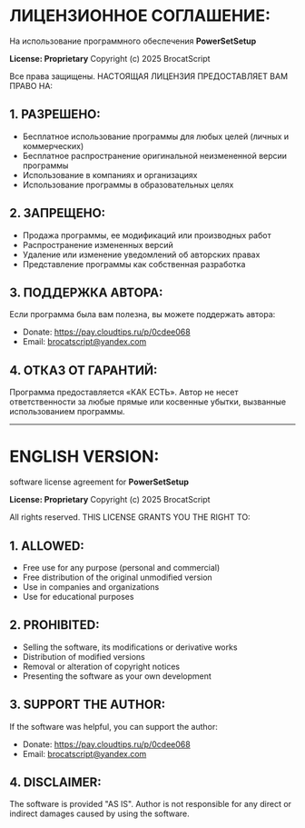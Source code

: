 # **ЛИЦЕНЗИОННОЕ СОГЛАШЕНИЕ:**
На использование программного обеспечения **PowerSetSetup**

**License: Proprietary**
Copyright (c) 2025 BrocatScript

Все права защищены.
НАСТОЯЩАЯ ЛИЦЕНЗИЯ ПРЕДОСТАВЛЯЕТ ВАМ ПРАВО НА:

## 1. РАЗРЕШЕНО:
* Бесплатное использование программы для любых целей (личных и коммерческих)
* Бесплатное распространение оригинальной неизмененной версии программы
* Использование в компаниях и организациях
* Использование программы в образовательных целях

## 2. ЗАПРЕЩЕНО:
* Продажа программы, ее модификаций или производных работ
*  Распространение измененных версий
* Удаление или изменение уведомлений об авторских правах
* Представление программы как собственная разработка

## 3. ПОДДЕРЖКА АВТОРА:
Если программа была вам полезна, вы можете поддержать автора:
* Donate: https://pay.cloudtips.ru/p/0cdee068
* Email: brocatscript@yandex.com

## 4. ОТКАЗ ОТ ГАРАНТИЙ:
Программа предоставляется «КАК ЕСТЬ». Автор не несет ответственности за любые 
прямые или косвенные убытки, вызванные использованием программы.

----------------

# ENGLISH VERSION:
software license agreement for **PowerSetSetup**

**License: Proprietary**
Copyright (c) 2025 BrocatScript

All rights reserved.
THIS LICENSE GRANTS YOU THE RIGHT TO:

## 1. ALLOWED:
* Free use for any purpose (personal and commercial)
* Free distribution of the original unmodified version
* Use in companies and organizations
* Use for educational purposes

## 2. PROHIBITED:
* Selling the software, its modifications or derivative works
* Distribution of modified versions
* Removal or alteration of copyright notices
* Presenting the software as your own development

## 3. SUPPORT THE AUTHOR:
If the software was helpful, you can support the author:
* Donate: https://pay.cloudtips.ru/p/0cdee068
* Email: brocatscript@yandex.com

## 4. DISCLAIMER:
The software is provided "AS IS". Author is not responsible for any direct or
indirect damages caused by using the software.
